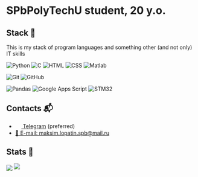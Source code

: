 # SPbPolyTechU student, 20 y.o.
## Stack 💅
This is my stack of program languages and something other (and not only) IT skills

![Python](https://img.shields.io/badge/-Python-3572a5?style=flat-square&logo=python&logoColor=white)
![C](https://img.shields.io/badge/-C-A8B9CC?style=flat-square&logo=c&logoColor=white)
![HTML](https://img.shields.io/badge/-HTML-%23de4b25?logo=html5&logoColor=white&style=flat-square) 
![CSS](https://img.shields.io/badge/-CSS-%230174b8?logo=css3&logoColor=white&style=flat-square) 
![Matlab](https://img.shields.io/badge/-Matlab-5192c4?logo=data%3Aimage%2Fpng%3Bbase64%2CiVBORw0KGgoAAAANSUhEUgAAABUAAAATCAQAAADVR44AAAAABGdBTUEAALGPC%2FxhBQAAAAlwSFlzAAALEwAACxMBAJqcGAAAAAd0SU1FB%2BUCGgIOBFVT%2BfMAAAACYktHRAD%2Fh4%2FMvwAAAbxJREFUGBl9wU1IVGEUBuB3xMqNgxUZQkUllWibKKhlto4WtrSFiyiCCKJZiKQQKBKtjDZqy3ZtiiJsFUSLQCwjimxqEsZgxuvV737nzv3u7znNWNrM%2BPM82JwNdSL8EL5Y2jODbWXxuymcFOHAXD%2BAbXyHoNTDJGXx9PL%2BMWxhDoSVo6XXzFLGobki2EQeGgLVrofMG2FZFT1baEK9nzBQB6mP%2BlVPkpV%2FEotOT6PGKxDUcXeQuu1m%2FzYnsob9u6NYl4OGQB2iIafDg2qLP0qV%2BJ3VgopFGMw1OO3U6w67D1WHwM9wLFVYl7qzKFtK63PuLfcOXbB3qy4aoBtJVuoED2ZSAGjYfaRO5ht9WHBgHQlnZYN41m4FoA7TTepbaXHBKKSDUQ5kAzbepQLgoLhTX6QB56x3OZriQGpwzAV2RMLHuUYAFgTqGGXM%2Ffiz1EhsP%2BN2ls5HL%2BOc7kTFFxDepgB9JpmXday9a88bPMRQbcETM4g13%2FAVU6lgRFhWcejf%2B7FjARUe7H3Lvag2DzqVFKWMk2C82FzEX5%2BgkUmhVn5X9FSETTBu7VX4bwLvUSeBuRr98vsX0w7q%2FQGAl5CAuatrWgAAACV0RVh0ZGF0ZTpjcmVhdGUAMjAyMS0wMi0yNlQwMDoxNDowNCswMjowMH6ObsIAAAAldEVYdGRhdGU6bW9kaWZ5ADIwMjEtMDItMjZUMDA6MTQ6MDQrMDI6MDAP09Z%2BAAAAAElFTkSuQmCC&logoColor=white&style=flat-square) 

![Git](https://img.shields.io/badge/-Git-%23ea4f32?logo=git&logoColor=white&style=flat-square)
![GitHub](https://img.shields.io/badge/-GitHub-24292E?style=flat-square&logo=github&logoColor=white)

![Pandas](https://img.shields.io/badge/-Pandas-150458?style=flat-square&logo=pandas&logoColor=white)
![Google Apps Script](https://img.shields.io/badge/-Google_Apps_Script-4287f5?style=flat-square&logo=google&logoColor=white)
![STM32](https://img.shields.io/badge/-STM32-03234B?style=flat-square&logo=stmicroelectronics&logoColor=white)

<!--## Currently learning / up skills
![JavaScript](https://img.shields.io/badge/-JavaScript-%23e9d54c?logo=javascript&logoColor=white&style=flat-square) 
![LaTeX](https://img.shields.io/badge/-LaTeX-008080?style=flat-square&logo=latex&logoColor=white)
![Wireshark](https://img.shields.io/badge/-Wireshark-1679A7?style=flat-square&logo=wireshark&logoColor=white)

<!--![English](https://img.shields.io/badge/-English-orange?style=flat-square&logo=English&logoColor=white)

<!--## Would like learning in future
![GitLab](https://img.shields.io/badge/-GitLab-292961?style=flat-square&logo=gitlab&logoColor=white) 
![Docker](https://img.shields.io/badge/-Docker-24B8EB?style=flat-square&logo=docker&logoColor=white)
![Linux](https://img.shields.io/badge/-Linux-1793D1?style=flat-square&logo=english&logoColor=white)
typescript and react-->

## Contacts 📬
- <a href="https://t.me/maksimioX"><img src="https://upload.wikimedia.org/wikipedia/commons/thumb/8/82/Telegram_logo.svg/768px-Telegram_logo.svg.png" width=16 height=16 align="center" /> Telegram</a> (preferred)
- <a href="mailto:maksim.lopatin.spb@mail.ru">📩 E-mail: maksim.lopatin.spb@mail.ru</a>

## Stats 💩
<img src="https://gpvc.arturio.dev/maksimio" align="center" />
<img src="https://github-readme-stats.vercel.app/api?username=maksimio&show_icons=true&count_private=true">
